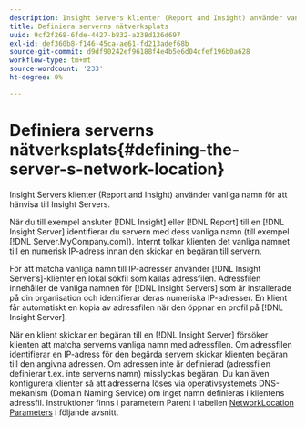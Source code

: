 ```yaml
---
description: Insight Servers klienter (Report and Insight) använder vanliga namn för att hänvisa till Insight Servers.
title: Definiera serverns nätverksplats
uuid: 9cf2f268-6fde-4427-b832-a238d126d697
exl-id: def360b8-f146-45ca-ae61-fd213adef68b
source-git-commit: d9df90242ef96188f4e4b5e6d04cfef196b0a628
workflow-type: tm+mt
source-wordcount: '233'
ht-degree: 0%

---
```


# Definiera serverns nätverksplats{#defining-the-server-s-network-location}

Insight Servers klienter (Report and Insight) använder vanliga namn för att hänvisa till Insight Servers.

När du till exempel ansluter [!DNL Insight] eller [!DNL Report] till en [!DNL Insight Server] identifierar du servern med dess vanliga namn (till exempel [!DNL Server.MyCompany.com]). Internt tolkar klienten det vanliga namnet till en numerisk IP-adress innan den skickar en begäran till servern.

För att matcha vanliga namn till IP-adresser använder [!DNL Insight Server’s]-klienter en lokal sökfil som kallas adressfilen. Adressfilen innehåller de vanliga namnen för [!DNL Insight Servers] som är installerade på din organisation och identifierar deras numeriska IP-adresser. En klient får automatiskt en kopia av adressfilen när den öppnar en profil på [!DNL Insight Server].

När en klient skickar en begäran till en [!DNL Insight Server] försöker klienten att matcha serverns vanliga namn med adressfilen. Om adressfilen identifierar en IP-adress för den begärda servern skickar klienten begäran till den angivna adressen. Om adressen inte är definierad (adressfilen definierar t.ex. inte serverns namn) misslyckas begäran. Du kan även konfigurera klienter så att adresserna löses via operativsystemets DNS-mekanism (Domain Naming Service) om inget namn definieras i klientens adressfil. Instruktioner finns i parametern Parent i tabellen [NetworkLocation Parameters](../../../../../home/c-inst-svr/c-install-ins-svr/t-install-proc-inst-svr-dpu/c-svrs-ntwk-loc/c-ntwk-loc.md#concept-18587827cbd24805801caa86bc816e05) i följande avsnitt.
